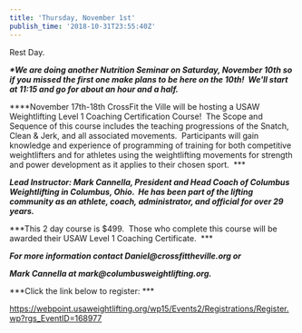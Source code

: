 ```yaml
---
title: 'Thursday, November 1st'
publish_time: '2018-10-31T23:55:40Z'
---
```


Rest Day.

***\*We are doing another Nutrition Seminar on Saturday, November 10th
so if you missed the first one make plans to be here on the 10th!  We'll
start at 11:15 and go for about an hour and a half.***

***\*November 17th-18th CrossFit the Ville will be hosting a USAW
Weightlifting Level 1 Coaching Certification Course!  The Scope and
Sequence of this course includes the teaching progressions of the
Snatch, Clean & Jerk, and all associated movements.  Participants will
gain knowledge and experience of programming of training for both
competitive weightlifters and for athletes using the weightlifting
movements for strength and power development as it applies to their
chosen sport.  ***

***Lead Instructor: Mark Cannella, President and Head Coach of Columbus
Weightlifting in Columbus, Ohio.  He has been part of the lifting
community as an athlete, coach, administrator, and official for over 29
years.***

***This 2 day course is \$499.  Those who complete this course will be
awarded their USAW Level 1 Coaching Certificate.  ***

***For more information contact Daniel\@crossfittheville.org or***

***Mark Cannella at mark\@columbusweightlifting.org.***

***Click the link below to register: ***

<https://webpoint.usaweightlifting.org/wp15/Events2/Registrations/Register.wp?rgs_EventID=168977>
